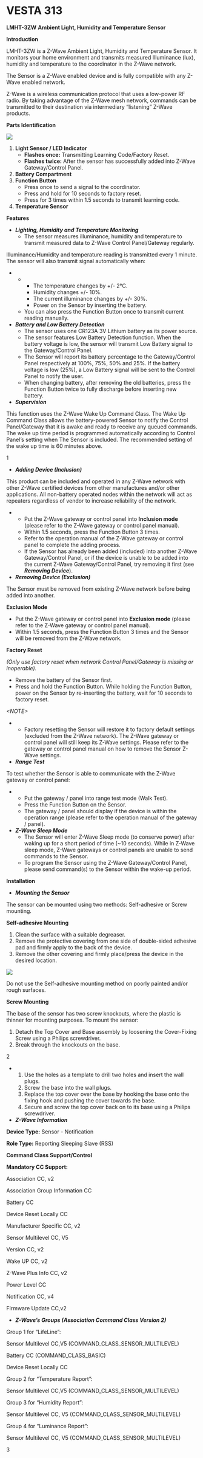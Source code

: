 # VESTA 313

**LMHT-3ZW** **Ambient Light, Humidity and Temperature Sensor**

**Introduction**

LMHT-3ZW is a Z-Wave Ambient Light, Humidity and Temperature Sensor. It monitors your home environment and transmits measured Illuminance (lux), humidity and temperature to the coordinator in the Z-Wave network.

The Sensor is a Z-Wave enabled device and is fully compatible with any Z-Wave enabled network.

Z-Wave is a wireless communication protocol that uses a low-power RF radio. By taking advantage of the Z-Wave mesh network, commands can be transmitted to their destination via intermediary “listening” Z-Wave products.

**Parts Identification**

![](<.gitbook/assets/0 (105).jpeg>)

1. **Light Sensor / LED Indicator**
   * **Flashes once:** Transmitting Learning Code/Factory Reset.
   * **Flashes twice:** After the sensor has successfully added into Z-Wave Gateway/Control Panel.
2. **Battery Compartment**
3. **Function Button**
   * Press once to send a signal to the coordinator.
   * Press and hold for 10 seconds to factory reset.
   * Press for 3 times within 1.5 seconds to transmit learning code.
4. **Temperature Sensor**

**Features**

* _**Lighting, Humidity and Temperature Monitoring**_
  * The sensor measures illuminance, humidity and temperature to transmit measured data to Z-Wave Control Panel/Gateway regularly.

Illuminance/Humidity and temperature reading is transmitted every 1 minute. The sensor will also transmit signal automatically when:

*
  *
    * The temperature changes by +/- 2°C.
    * Humidity changes +/- 10%.
    * The current illuminance changes by +/- 30%.
    * Power on the Sensor by inserting the battery.
  * You can also press the Function Button once to transmit current reading manually.
* _**Battery and Low Battery Detection**_
  * The sensor uses one CR123A 3V Lithium battery as its power source.
  * The sensor features Low Battery Detection function. When the battery voltage is low, the sensor will transmit Low Battery signal to the Gateway/Control Panel.
  * The Sensor will report its battery percentage to the Gateway/Control Panel respectively at 100%, 75%, 50% and 25%. If the battery voltage is low (25%), a Low Battery signal will be sent to the Control Panel to notify the user.
  * When changing battery, after removing the old batteries, press the Function Button twice to fully discharge before inserting new battery.
* _**Supervision**_

This function uses the Z-Wave Wake Up Command Class. The Wake Up Command Class allows the battery-powered Sensor to notify the Control Panel/Gateway that it is awake and ready to receive any queued commands. The wake up time period is programmed automatically according to Control Panel’s setting when The Sensor is included. The recommended setting of the wake up time is 60 minutes above.

1

* _**Adding Device (Inclusion)**_

This product can be included and operated in any Z-Wave network with other Z-Wave certified devices from other manufactures and/or other applications. All non-battery operated nodes within the network will act as repeaters regardless of vendor to increase reliability of the network.

*
  * Put the Z-Wave gateway or control panel into **Inclusion mode** (please refer to the Z-Wave gateway or control panel manual).
  * Within 1.5 seconds, press the Function Button 3 times.
  * Refer to the operation manual of the Z-Wave gateway or control panel to complete the adding process.
  * If the Sensor has already been added (included) into another Z-Wave Gateway/Control Panel, or if the device is unable to be added into the current Z-Wave Gateway/Control Panel, try removing it first (see _**Removing Device**_).
* _**Removing Device (Exclusion)**_

The Sensor must be removed from existing Z-Wave network before being added into another.

**Exclusion Mode**

* Put the Z-Wave gateway or control panel into **Exclusion mode** (please refer to the Z-Wave gateway or control panel manual).
* Within 1.5 seconds, press the Function Button 3 times and the Sensor will be removed from the Z-Wave network.

**Factory Reset**

_(Only use factory reset when network Control Panel/Gateway is missing or inoperable)._

* Remove the battery of the Sensor first.
* Press and hold the Function Button. While holding the Function Button, power on the Sensor by re-inserting the battery, wait for 10 seconds to factory reset.

_\<NOTE>_

*
  * Factory resetting the Sensor will restore it to factory default settings (excluded from the Z-Wave network). The Z-Wave gateway or control panel will still keep its Z-Wave settings. Please refer to the gateway or control panel manual on how to remove the Sensor Z-Wave settings.
* _**Range Test**_

To test whether the Sensor is able to communicate with the Z-Wave gateway or control panel:

*
  * Put the gateway / panel into range test mode (Walk Test).
  * Press the Function Button on the Sensor.
  * The gateway / panel should display if the device is within the operation range (please refer to the operation manual of the gateway / panel).
* _**Z-Wave Sleep Mode**_
  * The Sensor will enter Z-Wave Sleep mode (to conserve power) after waking up for a short period of time (\~10 seconds). While in Z-Wave sleep mode, Z-Wave gateways or control panels are unable to send commands to the Sensor.
  * To program the Sensor using the Z-Wave Gateway/Control Panel, please send command(s) to the Sensor within the wake-up period.

**Installation**

* _**Mounting the Sensor**_

The sensor can be mounted using two methods: Self-adhesive or Screw mounting.

**Self-adhesive Mounting**

1. Clean the surface with a suitable degreaser.
2. Remove the protective covering from one side of double-sided adhesive pad and firmly apply to the back of the device.
3. Remove the other covering and firmly place/press the device in the desired location.

![](<.gitbook/assets/1 (87).jpeg>)

Do not use the Self-adhesive mounting method on poorly painted and/or rough surfaces.

**Screw Mounting**

The base of the sensor has two screw knockouts, where the plastic is thinner for mounting purposes. To mount the sensor:

1. Detach the Top Cover and Base assembly by loosening the Cover-Fixing Screw using a Philips screwdriver.
2. Break through the knockouts on the base.

2

*
  1. Use the holes as a template to drill two holes and insert the wall plugs.
  2. Screw the base into the wall plugs.
  3. Replace the top cover over the base by hooking the base onto the fixing hook and pushing the cover towards the base.
  4. Secure and screw the top cover back on to its base using a Philips screwdriver.
* _**Z-Wave Information**_

**Device Type:** Sensor - Notification

**Role Type:** Reporting Sleeping Slave (RSS)

**Command Class Support/Control**

**Mandatory CC Support:**

Association CC, v2

Association Group Information CC

Battery CC

Device Reset Locally CC

Manufacturer Specific CC, v2

Sensor Multilevel CC, V5

Version CC, v2

Wake UP CC, v2

Z-Wave Plus Info CC, v2

Power Level CC

Notification CC, v4

Firmware Update CC,v2

* _**Z-Wave’s Groups (Association Command Class Version 2)**_

Group 1 for “LifeLine”:

Sensor Multilevel CC,V5 (COMMAND\_CLASS\_SENSOR\_MULTILEVEL)

Battery CC (COMMAND\_CLASS\_BASIC)

Device Reset Locally CC

Group 2 for “Temperature Report”:

Sensor Multilevel CC,V5 (COMMAND\_CLASS\_SENSOR\_MULTILEVEL)

Group 3 for “Humidity Report”:

Sensor Multilevel CC, V5 (COMMAND\_CLASS\_SENSOR\_MULTILEVEL)

Group 4 for “Luminance Report”:

Sensor Multilevel CC, V5 (COMMAND\_CLASS\_SENSOR\_MULTILEVEL)

3
